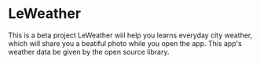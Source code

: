 # LeWeather
This is a beta project
LeWeather wiil help you learns everyday city weather, which will share you a beatiful photo while you open the app.
This app's weather data be given by the open source library.
